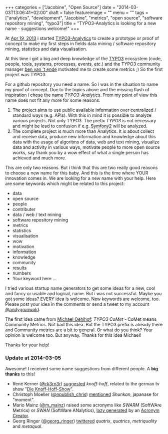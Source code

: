 +++
categories = ["Jacobine", "Open Source"]
date = "2014-03-03T13:06:41+02:00"
draft = false
featureimage = ""
menu = ""
tags = ["analytics", "development", "Jacobine", "metrics", "open source", "software repository mining", "typo3"]
title = "TYPO3-Analytics is looking for a new name - suggestions welcome!"
+++

At [Apr 19, 2013](https://github.com/andygrunwald/TYPO3-Analytics/commit/b44dd91e359ad55478919cc94278d26fffbdde03) i started [TYPO3-Analytics](https://github.com/andygrunwald/TYPO3-Analytics) to create a prototype or proof of concept to make my first steps in fields data mining / software repository mining, statistics and data visualisation.

At this time i got a big and deep knowledge of the [TYPO3](https://typo3.org/) ecosystem (code, people, tools, systems, processes, events, etc.) and the TYPO3 community manager [ben van 't ende](https://ben.vanten.de/) motivated me to create some metrics ;)
So the first project was TYPO3.

<!--more-->

For a github repository you need a name.
So i was in the situation to name my proof of concept.
Due to the topics above and the missing flash of inspiration i chose the name *TYPO3-Analytics*.
From my point of view this name does not fit any more for some reasons:

 1. The project aims to use public available information over centralized / standard ways (e.g. APIs). With this in mind it is possible to analyze various projects. Not only TYPO3. The prefix *TYPO3* is not necessary and might be lead to confusion if e.g. [Symfony2](https://github.com/symfony/symfony) will be analyzed.
 2. The complete project is much more than Analytics. It is about collect and receive data, produce new information and knowledge about this data with the usage of algoritms of data, web and text mining, visualize data and activity in various ways, motivate people to more open source works, say thank you by a wow effect of what a single person has achieved and much more.

This are only two reasons.
But i think that this are two really good reasons to choose a new name for this baby.
And this is the time where YOUR innovation comes in.
We are looking for a new name with your help.
Here are some keywords which might be related to this project:

* data
* open source
* people
* contributer
* data / web / text mining
* software repository mining
* metrics
* statistics
* visualisation
* wow
* motivation
* information
* knowledge
* community
* results
* numbers
* Your keyword here ...

I tried various startup name generators to get some ideas for a new, cool and fancy or usable and logical, name.
But i was not successful.
Maybe you got some ideas?
EVERY idea is welcome.
New keywords are welcome, too.
Please post your idea in the comments or send a tweet to my account [@andygrunwald](https://twitter.com/andygrunwald).

The first idea came from [Michael Oehlhof](https://twitter.com/michadu_typo3): *TYPO3 CoMet* - CoMet means Community Metrics.
Not bad this idea.
But the TYPO3 prefix is already there and Community metrics are a bit to general.
Or what do you think? Your opinion is welcome too.
But anyway.
Thanks for this idea Michael!

Thanks for your help!

### Update at 2014-03-05

Awesome! I received some name suggestions from different people.
A **big thanks** to this!

* René Kerner ([@rk3rn3r](https://twitter.com/rk3rn3r)) [suggested](https://twitter.com/rk3rn3r/status/440604026368180224) *knoff-hoff*, related to the german tv show "[Die Knoff-Hoff-Show](https://de.wikipedia.org/wiki/Die_Knoff-Hoff-Show)".
* Christoph Moeller ([@npublish_chris](https://twitter.com/npublish_chris)) [mentioned](https://twitter.com/npublish_chris/status/440969565472698368) *Shunkan*, japanase for "moment".
* Mario Mainz ([@m_mainz](https://twitter.com/m_mainz)) raised some acronyms like *SWARM* (SoftWAre Metrics) or *SWAN* (SoftWare ANalytics), [lazy generated](https://twitter.com/m_mainz/status/440972275597066241) by an [Acronym Creator](http://acronymcreator.net/ace.py).
* Georg Ringer ([@georg_ringer](https://twitter.com/georg_ringer[)) [twittered](https://twitter.com/georg_ringer/status/441263913896644608) *quatrix*, *quatrics*, *metriquality* and *metaqual*.